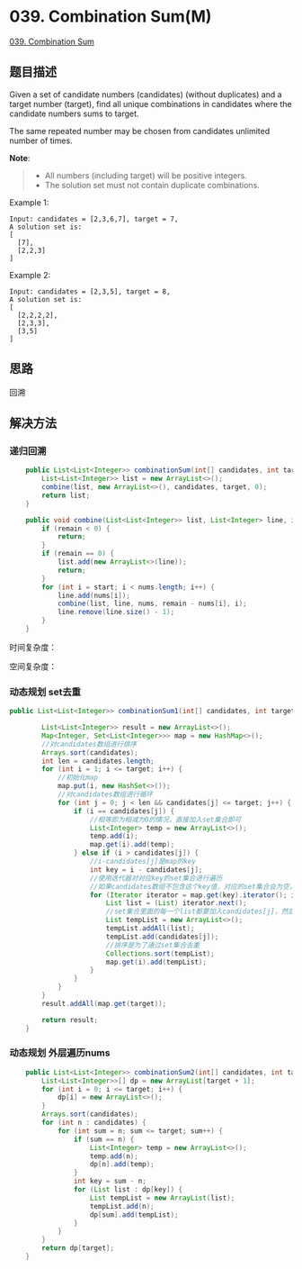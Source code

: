 # 039. Combination Sum(M)
[039. Combination Sum](https://leetcode-cn.com/problems/combination-sum/)

## 题目描述

Given a set of candidate numbers (candidates) (without duplicates) and a target number (target), find all unique combinations in candidates where the candidate numbers sums to target.

The same repeated number may be chosen from candidates unlimited number of times.

**Note**:

> - All numbers (including target) will be positive integers.
> - The solution set must not contain duplicate combinations.

Example 1:
```
Input: candidates = [2,3,6,7], target = 7,
A solution set is:
[
  [7],
  [2,2,3]
]
```
Example 2:
```
Input: candidates = [2,3,5], target = 8,
A solution set is:
[
  [2,2,2,2],
  [2,3,3],
  [3,5]
]
```

## 思路

回溯

## 解决方法

### 递归回溯

```java
    public List<List<Integer>> combinationSum(int[] candidates, int target) {
        List<List<Integer>> list = new ArrayList<>();
        combine(list, new ArrayList<>(), candidates, target, 0);
        return list;
    }

    public void combine(List<List<Integer>> list, List<Integer> line, int[] nums, int remain, int start) {
        if (remain < 0) {
            return;
        }
        if (remain == 0) {
            list.add(new ArrayList<>(line));
            return;
        }
        for (int i = start; i < nums.length; i++) {
            line.add(nums[i]);
            combine(list, line, nums, remain - nums[i], i);
            line.remove(line.size() - 1);
        }
    }

```
时间复杂度：

空间复杂度：

### 动态规划 set去重

```java
public List<List<Integer>> combinationSum1(int[] candidates, int target) {

        List<List<Integer>> result = new ArrayList<>();
        Map<Integer, Set<List<Integer>>> map = new HashMap<>();
        //对candidates数组进行排序
        Arrays.sort(candidates);
        int len = candidates.length;
        for (int i = 1; i <= target; i++) {
            //初始化map
            map.put(i, new HashSet<>());
            //对candidates数组进行循环
            for (int j = 0; j < len && candidates[j] <= target; j++) {
                if (i == candidates[j]) {
                    //相等即为相减为0的情况，直接加入set集合即可
                    List<Integer> temp = new ArrayList<>();
                    temp.add(i);
                    map.get(i).add(temp);
                } else if (i > candidates[j]) {
                    //i-candidates[j]是map的key
                    int key = i - candidates[j];
                    //使用迭代器对对应key的set集合进行遍历
                    //如果candidates数组不包含这个key值，对应的set集合会为空，故这里不需要做单独判断
                    for (Iterator iterator = map.get(key).iterator(); iterator.hasNext(); ) {
                        List list = (List) iterator.next();
                        //set集合里面的每一个list都要加入candidates[j]，然后放入到以i为key的集合中
                        List tempList = new ArrayList<>();
                        tempList.addAll(list);
                        tempList.add(candidates[j]);
                        //排序是为了通过set集合去重
                        Collections.sort(tempList);
                        map.get(i).add(tempList);
                    }
                }
            }
        }
        result.addAll(map.get(target));

        return result;
    }

```


### 动态规划 外层遍历nums

```java
    public List<List<Integer>> combinationSum2(int[] candidates, int target) {
        List<List<Integer>>[] dp = new ArrayList[target + 1];
        for (int i = 0; i <= target; i++) {
            dp[i] = new ArrayList<>();
        }
        Arrays.sort(candidates);
        for (int n : candidates) {
            for (int sum = n; sum <= target; sum++) {
                if (sum == n) {
                    List<Integer> temp = new ArrayList<>();
                    temp.add(n);
                    dp[n].add(temp);
                }
                int key = sum - n;
                for (List list : dp[key]) {
                    List tempList = new ArrayList(list);
                    tempList.add(n);
                    dp[sum].add(tempList);
                }
            }
        }
        return dp[target];
    }
```